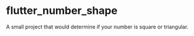 # flutter_number_shape

A small project that would determine if your number is square or triangular.
